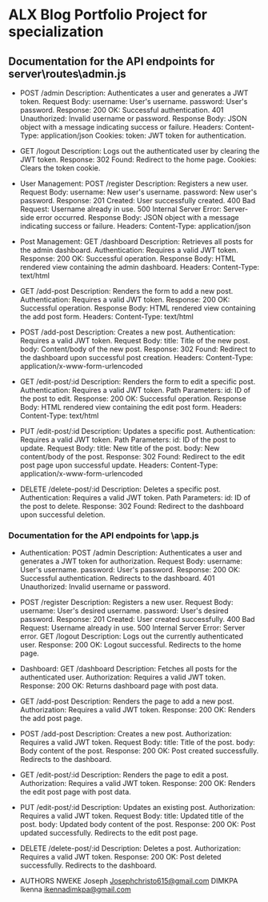 # ALX Blog Portfolio Project for specialization

## Documentation for the API endpoints for server\routes\admin.js
+ POST /admin
Description: Authenticates a user and generates a JWT token. Request Body: username: User's username. password: User's password. Response: 200 OK: Successful authentication. 401 Unauthorized: Invalid username or password. Response Body: JSON object with a message indicating success or failure. Headers: Content-Type: application/json Cookies: token: JWT token for authentication.

+ GET /logout
Description: Logs out the authenticated user by clearing the JWT token. Response: 302 Found: Redirect to the home page. Cookies: Clears the token cookie.

+ User Management:
POST /register
Description: Registers a new user. Request Body: username: New user's username. password: New user's password. Response: 201 Created: User successfully created. 400 Bad Request: Username already in use. 500 Internal Server Error: Server-side error occurred. Response Body: JSON object with a message indicating success or failure. Headers: Content-Type: application/json

+ Post Management:
GET /dashboard
Description: Retrieves all posts for the admin dashboard. Authentication: Requires a valid JWT token. Response: 200 OK: Successful operation. Response Body: HTML rendered view containing the admin dashboard. Headers: Content-Type: text/html

+ GET /add-post
Description: Renders the form to add a new post. Authentication: Requires a valid JWT token. Response: 200 OK: Successful operation. Response Body: HTML rendered view containing the add post form. Headers: Content-Type: text/html

+ POST /add-post
Description: Creates a new post. Authentication: Requires a valid JWT token. Request Body: title: Title of the new post. body: Content/body of the new post. Response: 302 Found: Redirect to the dashboard upon successful post creation. Headers: Content-Type: application/x-www-form-urlencoded

+ GET /edit-post/:id
Description: Renders the form to edit a specific post. Authentication: Requires a valid JWT token. Path Parameters: id: ID of the post to edit. Response: 200 OK: Successful operation. Response Body: HTML rendered view containing the edit post form. Headers: Content-Type: text/html

+ PUT /edit-post/:id
Description: Updates a specific post. Authentication: Requires a valid JWT token. Path Parameters: id: ID of the post to update. Request Body: title: New title of the post. body: New content/body of the post. Response: 302 Found: Redirect to the edit post page upon successful update. Headers: Content-Type: application/x-www-form-urlencoded

+ DELETE /delete-post/:id
Description: Deletes a specific post. Authentication: Requires a valid JWT token. Path Parameters: id: ID of the post to delete. Response: 302 Found: Redirect to the dashboard upon successful deletion.

### Documentation for the API endpoints for \app.js
+ Authentication:
POST /admin
Description: Authenticates a user and generates a JWT token for authorization. Request Body: username: User's username. password: User's password. Response: 200 OK: Successful authentication. Redirects to the dashboard. 401 Unauthorized: Invalid username or password.

+ POST /register
Description: Registers a new user. Request Body: username: User's desired username. password: User's desired password. Response: 201 Created: User created successfully. 400 Bad Request: Username already in use. 500 Internal Server Error: Server error. GET /logout Description: Logs out the currently authenticated user. Response: 200 OK: Logout successful. Redirects to the home page.

+ Dashboard:
GET /dashboard
Description: Fetches all posts for the authenticated user. Authorization: Requires a valid JWT token. Response: 200 OK: Returns dashboard page with post data.

+ GET /add-post
Description: Renders the page to add a new post. Authorization: Requires a valid JWT token. Response: 200 OK: Renders the add post page.

+ POST /add-post
Description: Creates a new post. Authorization: Requires a valid JWT token. Request Body: title: Title of the post. body: Body content of the post. Response: 200 OK: Post created successfully. Redirects to the dashboard.

+ GET /edit-post/:id
Description: Renders the page to edit a post. Authorization: Requires a valid JWT token. Response: 200 OK: Renders the edit post page with post data.

+ PUT /edit-post/:id
Description: Updates an existing post. Authorization: Requires a valid JWT token. Request Body: title: Updated title of the post. body: Updated body content of the post. Response: 200 OK: Post updated successfully. Redirects to the edit post page.

+ DELETE /delete-post/:id
Description: Deletes a post. Authorization: Requires a valid JWT token. Response: 200 OK: Post deleted successfully. Redirects to the dashboard.

+ AUTHORS
NWEKE Joseph Josephchristo615@gmail.com
DIMKPA Ikenna ikennadimkpa@gmail.com